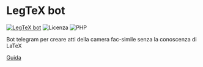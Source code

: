 # LegTeX bot


[![LegTeX bot](https://img.shields.io/static/v1?label=Telegram&message=LegTeX%20Bot%20%28@legtexbot%29&color=blue&logo=telegram)](https://t.me/legtexbot) ![Licenza](https://img.shields.io/github/license/MatMasIt/LegTex) ![PHP](https://img.shields.io/static/v1?label=PHP&message=%3E=7.3&color=blue&logo=php)

Bot telegram per creare atti della camera fac-simile senza la conoscenza di LaTeX

[Guida](https://telegra.ph/Usare-LegTeX-12-04)

